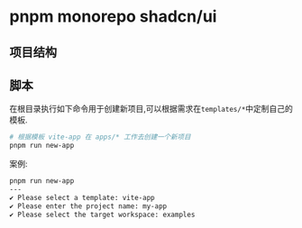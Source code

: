 # pnpm monorepo shadcn/ui

## 项目结构

## 脚本

在根目录执行如下命令用于创建新项目,可以根据需求在`templates/*`中定制自己的模板.

```bash
# 根据模板 vite-app 在 apps/* 工作去创建一个新项目
pnpm run new-app
```

案例:

```bash
pnpm run new-app
---
✔ Please select a template: vite-app
✔ Please enter the project name: my-app
✔ Please select the target workspace: examples
```
